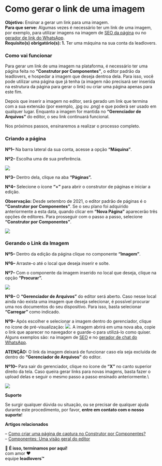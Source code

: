 # Como gerar o link de uma imagem

**Objetivo:** Ensinar a gerar um link para uma imagem.\
**Para que serve:** Algumas vezes é necessário ter um link de uma imagem, por exemplo, para utilizar imagens na imagem de [SEO da página](https://suporte.love/seo-debug-fb/) ou no [gerador de link do WhatsApp](https://suporte.love/como-inserir-botao-flutuante-de-whatsapp-em-paginas-da-ll/).\
**Requisito(s) obrigatório(s): 1.** Ter uma máquina na sua conta da leadlovers.&#x20;

### **Como vai funcionar** <a href="#como-funciona" id="como-funciona"></a>

Para gerar um link de uma imagem na plataforma, é necessário ter uma página feita no **“Construtor por Componentes”**, o editor padrão da leadlovers, e hospedar a imagem que deseja dentroa dela. Para isso, você pode utilizar uma página que já tenha (a imagem não precisará ser inserida na estrutura da página para gerar o link) ou criar uma página apenas para este fim.

Depois que inserir a imagem no editor, será gerado um link que termina com a sua extensão (por exemplo, .jpg ou .png) e que poderá ser usado em qualquer lugar. Enquanto a imagem for mantida no **“Gerenciador de Arquivos”** do editor, o seu link continuará funcional.

Nos próximos passos, ensinaremos a realizar o processo completo.

### **Criando a página** <a href="#criando-pagina" id="criando-pagina"></a>

**Nº1–** Na barra lateral da sua conta, acesse a opção **“Máquina”**.

**Nº2–** Escolha uma de sua preferência.

[![](https://legado.leadlovers.site/wp-content/uploads/2022/03/01.png)](https://legado.leadlovers.site/wp-content/uploads/2022/03/01.png)

**Nº3–** Dentro dela, clique na aba **“Páginas”.**

**Nº4–** Selecione o ícone **“+”** para abrir o construtor de páginas e iniciar a edição.

**Observação:** Desde setembro de 2021, o editor padrão de páginas é o **“Construtor por Componentes”**. Se o seu plano foi adquirido anteriormente a esta data, quando clicar em **“Nova Página”** aparecerão três opções de editores. Para prosseguir com o passo a passo, selecione **“Construtor por Componentes”**.

[![](https://legado.leadlovers.site/wp-content/uploads/2022/03/02.png)](https://legado.leadlovers.site/wp-content/uploads/2022/03/02.png)

### **Gerando o Link da Imagem** <a href="#gerando-link" id="gerando-link"></a>

**Nº5–** Dentro da edição da página clique no componente **“Imagem”**.

**Nº6–** Arraste-o até o local que deseja inserir e solte.

**Nº7–** Com o componente da imagem inserido no local que deseja, clique na opção **“Procurar”.**&#x20;

[![](https://legado.leadlovers.site/wp-content/uploads/2022/03/04.png)](https://legado.leadlovers.site/wp-content/uploads/2022/03/04.png)

**Nº8–** O **“Gerenciador de Arquivos”** do editor será aberto. Caso nesse local ainda não exista uma imagem que deseja selecionar, é possível procurar uma nos documentos do seu dispositivo. Para isso, basta selecionar **“Carregar”** como indicado.

**Nº9–** Após escolher e selecionar a imagem dentro do gerenciador, clique no ícone de pré-visualização: ![](https://legado.leadlovers.site/wp-content/uploads/2022/03/icon.png). A imagem abrirá em uma nova aba, copie o link que aparecer no navegador e guarde-o para utilizá-lo como quiser. Alguns exemplos são: na imagem de [SEO](https://suporte.love/seo-debug-fb/) e no [gerador de chat do WhatsApp](https://suporte.love/como-inserir-botao-flutuante-de-whatsapp-em-paginas-da-ll/).

**ATENÇÃO:** O link da imagem deixará de funcionar caso ela seja excluída de dentro do **“Gerenciador de Arquivos”** do editor.

**Nº10–** Para sair do gerenciador, clique no ícone de **“X”** no canto superior direito da tela. Caso queira gerar links para novas imagens, basta fazer o upload delas e seguir o mesmo passo a passo ensinado anteriormente.\


[![](https://legado.leadlovers.site/wp-content/uploads/2022/03/05.png)](https://legado.leadlovers.site/wp-content/uploads/2022/03/05.png)

**Suporte**

Se surgir qualquer dúvida ou situação, ou se precisar de qualquer ajuda durante este procedimento, por favor, **entre em contato com o nosso suporte**!

**Artigos relacionados**

– [Como criar uma página de captura no Construtor por Componentes?](https://suporte.love/como-criar-e-configurar-uma-pagina-de-captura-no-editor-por-componentes/)\
– [Componentes: Uma visão geral do editor](https://suporte.love/componentes-visao-geral/)

🏁 **É isso, terminamos por aqui!**\
com amor ❤\
equipe **leadlovers™**
